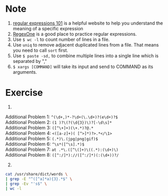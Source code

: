 # Note
1. [regular expressions 101](https://regex101.com/) is a helpful website to help you understand the meaning of a specific expression  
2. [RegexOne](https://regexone.com) is a good place to practice regular expressions.  
3. Use `$ wc -l` to count number of lines in a file.
4. Use `uniq` to remove adjacent duplicated lines from a file. That means you need to call `sort` first.
5. Use `$ paste -sd,` to combine multiple lines into a single line which is separated by ","
6. `$ xargs [COMMAND]` will take its input and send to COMMAND as its arguments.

# Exercise
1. 
Additional Problem 1: `^(\d+,)*-?\d+(\.\d+)?(e\d+)?$`  
Additional Problem 2: `(1 )?\(?(\d{3})\)?[-\d\s]*`  
Additional Problem 3: `([^\+]+)(\+.*)?@.*`  
Additional Problem 4: `<([a-z]+)( [^>]*)?>.*</\1>`  
Additional Problem 5: `(.*)\.(jpg|png|gif)$`  
Additional Problem 6: `^\s*([^\s].*)$`  
Additional Problem 7: `at .*\.([^\(]+)\((.*):(\d+)\)`  
Additional Problem 8: `([^:/]*)://([^:/]*)(:(\d+))?/`  

2.  
```bash
cat /usr/share/dict/words \ 
| grep -E "^([^a]*a){3}.*$" \
| grep -Ev "'s$" \
| wc -l
```